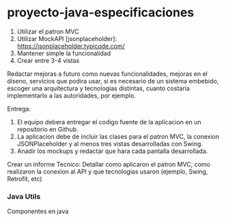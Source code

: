 # proyecto-java-especificaciones

1. Utilizar el patron MVC
2. Utilizar MockAPI
   [jsonplaceholder]: https://jsonplaceholder.typicode.com/
3. Mantener simple la funcionalidad
4. Crear entre 3-4 vistas

Redactar mejoras a futuro como nuevas funcionalidades, mejoras en el diseno, servicios que podira usar, si es necesario de un sistema embebido, escoger una arquitectura y tecnologias distintas, cuanto costaria implementarlo a las autoridades, por ejemplo.

Entrega:
1. El equipo debera entregar el codigo fuente de la aplicacion en un repositorio en Github.
2. La aplicacion debe de incluir las clases para el patron MVC, la conexion JSONPlaceholder y al menos tres vistas desarrolladas con Swing.
3. Anadir los mockups y redactar que hara cada pantalla desarrollada.

Crear un informe Tecnico:
   Detallar como aplicaron el patron MVC, como realizaron la conexion al API y que tecnologias usaron (ejemplo, Swing, Retrofit, etc)
### Java Utils

Componentes en java

```Java

```
